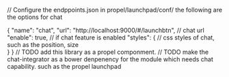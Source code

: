 
// Configure the endppoints.json in propel/launchpad/conf/ the following are the options for chat

  {
    "name": "chat",
    "url": "http://localhost:9000/#/launchbtn",   // chat url
    "enable": true, // if chat feature is enabled
    "styles": {  // css styles of chat, such as the position, size    	
    }
  }
 // TODO add this library as a propel componment.
 // TODO make the chat-integrator as a bower denpenency for the module which needs chat capability. such as the propel launchpad
